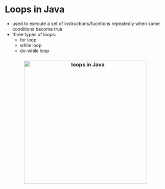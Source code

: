 # Loops in Java 
- used to execute a set of instructions/fucntions repeatedly when some conditions become true
- three types of loops:
  - for loop 
  - while loop
  - do-while loop
 
 <h3 align="center">
    <img src="https://javatpoint.com/images/java-loops.png" alt="loops in Java" height="385px">
</h3>
